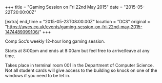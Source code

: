+++
title = "Gaming Session on Fri 22nd May 2015"
date = "2015-05-22T20:00:00Z"

[extra]
end_time = "2015-05-23T08:00:00Z"
location = "DCS"
original = "https://uwcs.co.uk/events/gaming-session-on-fri-22nd-may-2015-1474489099106/"
+++

Comp Soc’s weekly 12-hour long gaming session.

Starts at 8:00pm and ends at 8:00am but feel free to arrive/leave at any time.

Takes place in terminal room 001 in the Department of Computer Science. Not all student cards will give access to the building so knock on one of the windows if you need to be let in.

